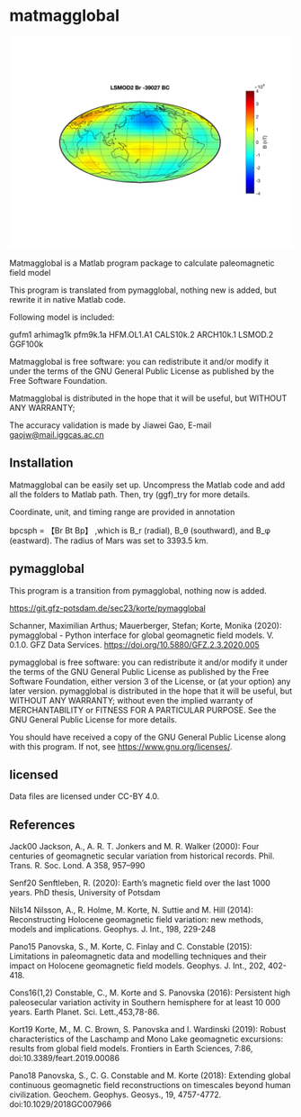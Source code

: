 # matmagglobal

![LOGO](/LSM_-40ka.jpg)

Matmagglobal is a Matlab program package to calculate paleomagnetic field model

This program is translated from pymagglobal, nothing new is added, but rewrite it in native Matlab code.

Following model is included:

gufm1 
arhimag1k 
pfm9k.1a 
HFM.OL1.A1 
CALS10k.2 
ARCH10k.1 
LSMOD.2 
GGF100k

Matmagglobal is free software: you can redistribute it and/or modify it under the terms of the GNU General Public License as published by the Free Software Foundation.

Matmagglobal is distributed in the hope that it will be useful, but WITHOUT ANY WARRANTY;

The accuracy validation is made by Jiawei Gao, E-mail gaojw@mail.iggcas.ac.cn

## Installation

Matmagglobal can be easily set up. Uncompress the Matlab code and add all the folders to Matlab path. Then, try (ggf)_try for more details. 

Coordinate, unit, and timing range are provided in annotation 

bpcsph = 【Br Bt Bp】 ,which is B_r (radial), B_θ (southward), and B_φ (eastward). The radius of Mars was set to 3393.5 km.

## pymagglobal


This program is a transition from pymagglobal, nothing now is added.

https://git.gfz-potsdam.de/sec23/korte/pymagglobal

Schanner, Maximilian Arthus; Mauerberger, Stefan; Korte, Monika (2020): pymagglobal - Python interface for global geomagnetic field models. V. 0.1.0. GFZ Data Services. https://doi.org/10.5880/GFZ.2.3.2020.005

pymagglobal is free software: you can redistribute it and/or modify it under the terms of the GNU General Public License as published by the Free Software Foundation, either version 3 of the License, or (at your option) any later version. pymagglobal is distributed in the hope that it will be useful, but WITHOUT ANY WARRANTY; without even the implied warranty of MERCHANTABILITY or FITNESS FOR A PARTICULAR PURPOSE. See the GNU General Public License for more details. 

You should have received a copy of the GNU General Public License along with this program. If not, see https://www.gnu.org/licenses/. 

## licensed 

Data files are licensed under CC-BY 4.0. 

## References

Jack00
Jackson, A., A. R. T. Jonkers and M. R. Walker (2000): Four centuries of geomagnetic secular variation from historical records. Phil. Trans. R. Soc. Lond. A 358, 957–990

Senf20
Senftleben, R. (2020): Earth’s magnetic field over the last 1000 years. PhD thesis, University of Potsdam

Nils14
Nilsson, A., R. Holme, M. Korte, N. Suttie and M. Hill (2014): Reconstructing Holocene geomagnetic field variation: new methods, models and implications. Geophys. J. Int., 198, 229-248

Pano15
Panovska, S., M. Korte, C. Finlay and C. Constable (2015): Limitations in paleomagnetic data and modelling techniques and their impact on Holocene geomagnetic field models. Geophys. J. Int., 202, 402-418.

Cons16(1,2)
Constable, C., M. Korte and S. Panovska (2016): Persistent high paleosecular variation activity in Southern hemisphere for at least 10 000 years. Earth Planet. Sci. Lett.,453,78-86.

Kort19
Korte, M., M. C. Brown, S. Panovska and I. Wardinski (2019): Robust characteristics of the Laschamp and Mono Lake geomagnetic excursions: results from global field models. Frontiers in Earth Sciences, 7:86, doi:10.3389/feart.2019.00086

Pano18
Panovska, S., C. G. Constable and M. Korte (2018): Extending global continuous geomagnetic field reconstructions on timescales beyond human civilization. Geochem. Geophys. Geosys., 19, 4757-4772. doi:10.1029/2018GC007966


